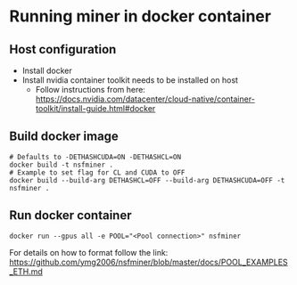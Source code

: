 # Running miner in docker container

## Host configuration

- Install docker
- Install nvidia container toolkit needs to be installed on host
  - Follow instructions from here: https://docs.nvidia.com/datacenter/cloud-native/container-toolkit/install-guide.html#docker


## Build docker image
```shell
# Defaults to -DETHASHCUDA=ON -DETHASHCL=ON
docker build -t nsfminer .
# Example to set flag for CL and CUDA to OFF
docker build --build-arg DETHASHCL=OFF --build-arg DETHASHCUDA=OFF -t nsfminer .
``` 

## Run docker container  
```shell
docker run --gpus all -e POOL="<Pool connection>" nsfminer

``` 
For details on how to format <Pool connection> follow the link: 
    https://github.com/ymg2006/nsfminer/blob/master/docs/POOL_EXAMPLES_ETH.md
